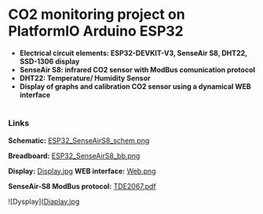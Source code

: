 # CO2 monitoring project on PlatformIO Arduino ESP32
+ **Electrical circuit elements: ESP32-DEVKIT-V3, SenseAir S8, DHT22, SSD-1306 display**
+ **SenseAir S8: infrared CO2 sensor with ModBus comunication protocol**
+ **DHT22: Temperature/ Humidity Sensor**
+ **Display of graphs and calibration CO2 sensor using a dynamical WEB interface**
#
### Links  
**Schematic:** [ESP32_SenseAirS8_schem.png](https://github.com/AlexVakhnin/ESP32-Web-SenseAirS8/blob/main/ESP32_SenseAirS8_schem.png)

**Breadboard:** [ESP32_SenseAirS8_bb.png](https://github.com/AlexVakhnin/ESP32-Web-SenseAirS8/blob/main/ESP32_SenseAirS8_bb.png)

**Display:** [Display.jpg](https://github.com/AlexVakhnin/ESP32-Web-SenseAirS8/blob/main/Display.jpg)
**WEB interface:** [Web.png](https://github.com/AlexVakhnin/ESP32-Web-SenseAirS8/blob/main/Web.png)

**SenseAir-S8 ModBus protocol:** [TDE2067.pdf](https://rmtplusstoragesenseair.blob.core.windows.net/docs/Dev/publicerat/TDE2067.pdf)

![Dysplay]([Diaplay.jpg](blob/main/Display.jpg)
